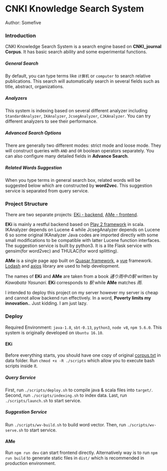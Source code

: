# CNKI Knowledge Search System

Author: Somefive

### Introduction

CNKI Knowledge Search System is a search engine based on **CNKI_journal Corpus**. It has basic search ability and some experimental functions. 

##### General Search

By default, you can type terms like `计算机` or `computer` to search relative publications. This search will automatically search in several fields such as title, abstract, organizations.

##### Analyzers

This system is indexing based on several different analyzer including `StandardAnalyzer`, `IKAnalyzer`, `JcsegAnalyzer`, `CJKAnalyzer`. You can try different analyzers to see their performance.

##### Advanced Search Options

There are generally two different modes: strict mode and loose mode. They will construct queries with `AND` and `OR`  boolean operators separately. You can also configure many detailed fields in **Advance Search**.

##### Related Words Suggestion

When you type terms in general search box, related words will be suggested below which are constructed by **word2vec**. This suggestion service is separated from query service.

### Project Structure

There are two separate projects: [EKi - backend](https://github.com/Somefive/eki), [AMe - frontend](https://github.com/Somefive/ame). 

**EKi** is mainly a restful backend based on [Play 2 framework](https://playframework.com/) in scala. IKAnalyzer depends on Lucene 4 while JcsegAnalyzer depends on Lucene 6 so some original IKAnalyzer Java codes are imported directly with some small modifications to be compatible with latter Lucene function interfaces. The suggestion service is built by python3. It is a lite Flask service with gensim(for word2vec) and THULAC(for word splitting).

**AMe** is a single page app built on [Quasar framework](http://quasar-framework.org), a [vue](https://vuejs.org) framework. [Lodash](https://lodash.com/) and [axios](https://github.com/axios/axios) library are used to help development.

The names of **EKi** and **AMe** are taken from a book *通り雨中の駅* written by *Kawabata Yasunari*. **EKi** corresponds to *駅* while **AMe** matches *雨*.

I intended to deploy this project on my server however my server is cheap and cannot allow backend run effectively. In a word, **Poverty limits my innovation.**. Just kidding. I am just lazy.

### Deploy

Required Environment: `java-1.8`, `sbt-0.13`, `python3`, `node v8`, `npm 5.6.0`.
This system is originally developed on `Ubuntu 16.10`.

#### EKi

Before everything starts, you should have one copy of original [corpus.txt](https://pan.baidu.com/s/1bDbQB8) in data folder.
Run `chmod +x -R ./scripts` which allow you to execute bash scripts inside it.

##### Query Service

First, run `./scripts/deploy.sh` to compile java & scala files into `target/`.
Second, run `./scripts/indexing.sh` to index data.
Last, run `./scripts/launch.sh` to start service.

##### Suggestion Service

Run `./scripts/wv-build.sh` to build word vector.
Then, run `./scripts/wv-serve.sh` to start service.

#### AMe

Run `npm run dev` can start frontend directly.
Alternatively way is to run `npm run build` to generate static files in `dist/` which is recommended in production environment.